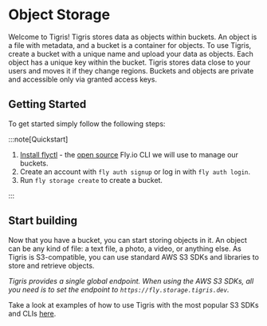 # Object Storage

Welcome to Tigris! Tigris stores data as objects within buckets. An object is a
file with metadata, and a bucket is a container for objects. To use Tigris,
create a bucket with a unique name and upload your data as objects. Each object
has a unique key within the bucket. Tigris stores data close to your users and
moves it if they change regions. Buckets and objects are private and accessible
only via granted access keys.

## Getting Started

To get started simply follow the following steps:

:::note[Quickstart]

1. [Install flyctl](https://fly.io/docs/flyctl/install/) - the
   [open source](https://github.com/superfly/flyctl) Fly.io CLI we will use to
   manage our buckets.
2. Create an account with `fly auth signup` or log in with `fly auth login`.
3. Run `fly storage create` to create a bucket.

:::

## Start building

Now that you have a bucket, you can start storing objects in it. An object can
be any kind of file: a text file, a photo, a video, or anything else. As Tigris
is S3-compatible, you can use standard AWS S3 SDKs and libraries to store and
retrieve objects.

_Tigris provides a single global endpoint. When using the AWS S3 SDKs, all you
need is to set the endpoint to `https://fly.storage.tigris.dev`._

Take a look at examples of how to use Tigris with the most popular S3 SDKs and
CLIs [here](../sdks/s3/).

